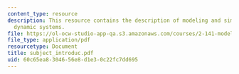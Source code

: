 ```yaml
---
content_type: resource
description: This resource contains the description of modeling and simulation of
  dynamic systems.
file: https://ol-ocw-studio-app-qa.s3.amazonaws.com/courses/2-141-modeling-and-simulation-of-dynamic-systems-fall-2006/60c65ea8304656e8d1e30c22fc7dd695_subject_introduc.pdf
file_type: application/pdf
resourcetype: Document
title: subject_introduc.pdf
uid: 60c65ea8-3046-56e8-d1e3-0c22fc7dd695
---
```

